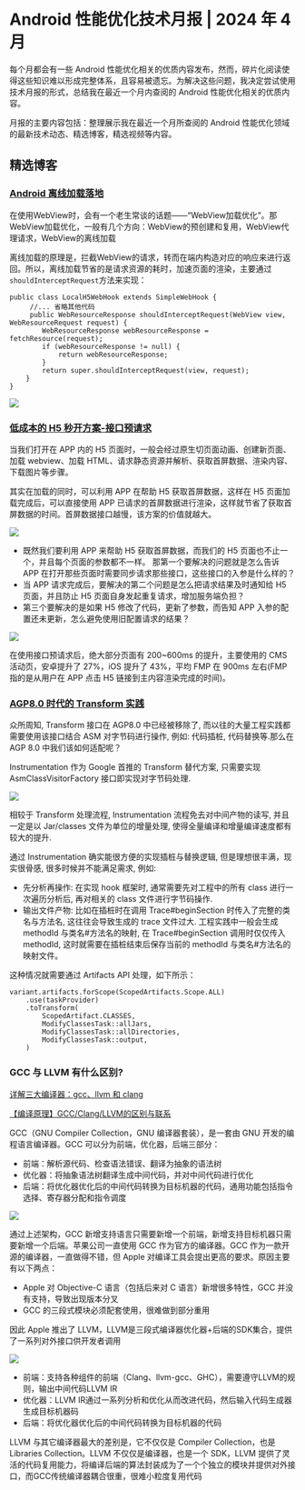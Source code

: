 # Android 性能优化技术月报 | 2024 年 4 月
每个月都会有一些 Android 性能优化相关的优质内容发布，然而，碎片化阅读使得这些知识难以形成完整体系，且容易被遗忘。为解决这些问题，我决定尝试使用技术月报的形式，总结我在最近一个月内查阅的 Android 性能优化相关的优质内容。

月报的主要内容包括：整理展示我在最近一个月所查阅的 Android 性能优化领域的最新技术动态、精选博客，精选视频等内容。

## 精选博客
### [Android 离线加载落地](https://juejin.cn/post/7349880999260553253)
在使用WebView时，会有一个老生常谈的话题——“WebView加载优化”。那WebView加载优化，一般有几个方向：WebView的预创建和复用，WebView代理请求，WebView的离线加载

离线加载的原理是，拦截WebView的请求，转而在端内构造对应的响应来进行返回。所以，离线加载节省的是请求资源的耗时，加速页面的渲染，主要通过`shouldInterceptRequest`方法来实现：

```
public class LocalH5WebHook extends SimpleWebHook {
     //... 省略其他代码
     public WebResourceResponse shouldInterceptRequest(WebView view, WebResourceRequest request) {
        WebResourceResponse webResourceResponse = fetchResource(request);
        if (webResourceResponse != null) {
            return webResourceResponse;
        }
        return super.shouldInterceptRequest(view, request);
    }
}
```

![](https://raw.gitmirror.com/RicardoJiang/resource/main/2024/april/p5.jpg)

### [低成本的 H5 秒开方案-接口预请求](https://juejin.cn/post/7339846378125033523)
当我们打开在 APP 内的 H5 页面时，一般会经过原生切页面动画、创建新页面、加载 webview、加载 HTML、请求静态资源并解析、获取首屏数据、渲染内容、下载图片等步骤。

其实在加载的同时，可以利用 APP 在帮助 H5 获取首屏数据，这样在 H5 页面加载完成后，可以直接使用 APP 已请求的首屏数据进行渲染，这样就节省了获取首屏数据的时间。首屏数据接口越慢，该方案的价值就越大。

![](https://raw.gitmirror.com/RicardoJiang/resource/main/2024/april/p6.jpg)

- 既然我们要利用 APP 来帮助 H5 获取首屏数据，而我们的 H5 页面也不止一个，并且每个页面的参数都不一样。
那第一个要解决的问题就是怎么告诉 APP 在打开那些页面时需要同步请求那些接口，这些接口的入参是什么样的？
- 当 APP 请求完成后，要解决的第二个问题是怎么把请求结果及时通知给 H5 页面，并且防止 H5 页面自身发起重复请求，增加服务端负担？
- 第三个要解决的是如果 H5 修改了代码，更新了参数，而告知 APP 入参的配置还未更新，怎么避免使用旧配置请求的结果？

![](https://raw.gitmirror.com/RicardoJiang/resource/main/2024/april/p7.jpg)

在使用接口预请求后，绝大部分页面有 200~600ms 的提升，主要使用的 CMS 活动页，安卓提升了 27%，iOS 提升了 43%，平均 FMP 在 900ms 左右(FMP 指的是从用户在 APP 点击 H5 链接到主内容渲染完成的时间)。

### [AGP8.0 时代的 Transform 实践](https://juejin.cn/post/7240371866287407163)
众所周知, Transform 接口在 AGP8.0 中已经被移除了, 而以往的大量工程实践都需要使用该接口结合 ASM 对字节码进行操作, 例如: 代码插桩, 代码替换等.那么在 AGP 8.0 中我们该如何适配呢？

Instrumentation 作为 Google 首推的 Transform 替代方案, 只需要实现 AsmClassVisitorFactory 接口即实现对字节码处理.

![](https://raw.gitmirror.com/RicardoJiang/resource/main/2024/april/p8.png)

相较于 Transform 处理流程, Instrumentation 流程免去对中间产物的读写, 并且一定是以 Jar/classes 文件为单位的增量处理, 使得全量编译和增量编译速度都有较大的提升.

通过 Instrumentation 确实能很方便的实现插桩与替换逻辑, 但是理想很丰满，现实很骨感, 很多时候并不能满足需求, 例如:

- 先分析再操作: 在实现 hook 框架时, 通常需要先对工程中的所有 class 进行一次遍历分析后, 再对相关的 class 文件进行字节码操作.
- 输出文件产物: 比如在插桩时在调用 Trace#beginSection 时传入了完整的类名与方法名, 这往往会导致生成的 trace 文件过大. 工程实践中一般会生成 methodId 与类名#方法名的映射, 在 Trace#beginSection 调用时仅仅传入 methodId, 这时就需要在插桩结束后保存当前的 methodId 与类名#方法名的映射文件。

这种情况就需要通过 Artifacts API 处理，如下所示：

```
variant.artifacts.forScope(ScopedArtifacts.Scope.ALL)
    .use(taskProvider)
    .toTransform(
        ScopedArtifact.CLASSES,
        ModifyClassesTask::allJars,
        ModifyClassesTask::allDirectories,
        ModifyClassesTask::output,
    )
```

### GCC 与 LLVM 有什么区别?
[详解三大编译器：gcc、llvm 和 clang](https://zhuanlan.zhihu.com/p/357803433)

[【编译原理】GCC/Clang/LLVM的区别与联系](https://juejin.cn/post/6946088617617915918)

GCC（GNU Compiler Collection，GNU 编译器套装），是一套由 GNU 开发的编程语言编译器。GCC 可以分为前端，优化器，后端三部分：

- 前端：解析源代码、检查语法错误、翻译为抽象的语法树
- 优化器：将抽象语法树翻译生成中间代码，并对中间代码进行优化
- 后端：将优化器优化后的中间代码转换为目标机器的代码，通用功能包括指令选择、寄存器分配和指令调度

![](https://raw.gitmirror.com/RicardoJiang/resource/main/2024/may/p2.jpg)

通过上述架构，GCC 新增支持语言只需要新增一个前端，新增支持目标机器只需要新增一个后端。苹果公司一直使用 GCC 作为官方的编译器。GCC 作为一款开源的编译器，一直做得不错，但 Apple 对编译工具会提出更高的要求。原因主要有以下两点：

- Apple 对 Objective-C 语言（包括后来对 C 语言）新增很多特性，GCC 并没有支持，导致出现版本分叉
- GCC 的三段式模块必须配套使用，很难做到部分重用

因此 Apple 推出了 LLVM，LLVM是三段式编译器优化器+后端的SDK集合，提供了一系列对外接口供开发者调用

![](https://raw.gitmirror.com/RicardoJiang/resource/main/2024/may/p3.jpg)

- 前端：支持各种组件的前端（Clang、llvm-gcc、GHC），需要遵守LLVM的规则，输出中间代码LLVM IR
- 优化器：LLVM IR通过一系列分析和优化从而改进代码，然后输入代码生成器生成目标机器码
- 后端：将优化器优化后的中间代码转换为目标机器的代码

LLVM 与其它编译器最大的差别是，它不仅仅是 Compiler Collection，也是 Libraries Collection。LLVM 不仅仅是编译器，也是一个 SDK，LLVM 提供了灵活的代码复用能力，将编译后端的算法封装成为了一个个独立的模块并提供对外接口，而GCC传统编译器耦合很重，很难小粒度复用代码


